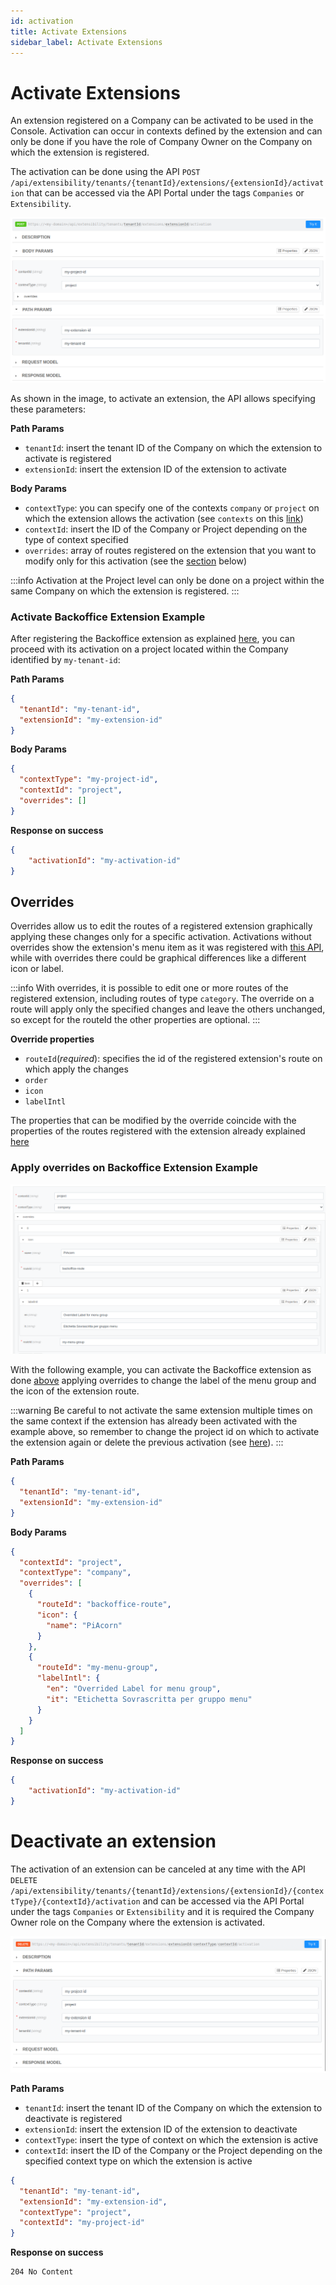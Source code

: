 ```yaml
---
id: activation
title: Activate Extensions
sidebar_label: Activate Extensions
---
```


# Activate Extensions

An extension registered on a Company can be activated to be used in the Console. Activation can occur in contexts defined by the extension and can only be done if you have the role of Company Owner on the Company on which the extension is registered.

The activation can be done using the API `POST /api/extensibility/tenants/{tenantId}/extensions/{extensionId}/activation` that can be accessed via the API Portal under the tags `Companies` or `Extensibility`.

![activate extension example](img/activateExtension.png)

As shown in the image, to activate an extension, the API allows specifying these parameters:

**Path Params**
- `tenantId`: insert the tenant ID of the Company on which the extension to activate is registered
- `extensionId`: insert the extension ID of the extension to activate

**Body Params**
- `contextType`: you can specify one of the contexts `company` or `project` on which the extension allows the activation (see `contexts` on this [link](/console/console-extensibility/registration.md#how-to-register-my-extension))
- `contextId`: insert the ID of the Company or Project depending on the type of context specified
- `overrides`: array of routes registered on the extension that you want to modify only for this activation (see the [section](#overrides) below)

:::info
Activation at the Project level can only be done on a project within the same Company on which the extension is registered.
:::

### Activate Backoffice Extension Example

After registering the Backoffice extension as explained [here](/console/console-extensibility/registration.md#register-backoffice-extension-example), you can proceed with its activation on a project located within the Company identified by `my-tenant-id`:

**Path Params**
```json
{
  "tenantId": "my-tenant-id",
  "extensionId": "my-extension-id"
}
```

**Body Params**
```json
{
  "contextType": "my-project-id",
  "contextId": "project",
  "overrides": []
}
```

**Response on success**
```json
{
    "activationId": "my-activation-id"
}
```

## Overrides

Overrides allow us to edit the routes of a registered extension graphically applying these changes only for a specific activation. Activations without overrides show the extension's menu item as it was registered with [this API](/console/console-extensibility/registration.md#how-to-register-my-extension), while with overrides there could be graphical differences like a different icon or label.

:::info
With overrides, it is possible to edit one or more routes of the registered extension, including routes of type `category`. The override on a route will apply only the specified changes and leave the others unchanged, so except for the routeId the other properties are optional.
:::

**Override properties**
- `routeId`(_required_): specifies the id of the registered extension's route on which apply the changes
- `order`
- `icon`
- `labelIntl` 

The properties that can be modified by the override coincide with the properties of the routes registered with the extension already explained [here](/console/console-extensibility/registration.md#how-to-configure-correctly-the-extension-menu-item)

### Apply overrides on Backoffice Extension Example

![activate extension with override](img/activateExtensionWithOverride.png)

With the following example, you can activate the Backoffice extension as done [above](#activate-backoffice-extension-example) applying overrides to change the label of the menu group and the icon of the extension route.

:::warning
Be careful to not activate the same extension multiple times on the same context if the extension has already been activated with the example above, so remember to change the project id on which to activate the extension again or delete the previous activation (see [here](#deactivate-an-extension)).
:::

**Path Params**
```json
{
  "tenantId": "my-tenant-id",
  "extensionId": "my-extension-id"
}
```

**Body Params**
```json
{
  "contextId": "project",
  "contextType": "company",
  "overrides": [
    {
      "routeId": "backoffice-route",
      "icon": {
        "name": "PiAcorn"
      }
    },
    {
      "routeId": "my-menu-group",
      "labelIntl": {
        "en": "Overrided Label for menu group",
        "it": "Etichetta Sovrascritta per gruppo menu"
      }
    }
  ]
}
```

**Response on success**
```json
{
    "activationId": "my-activation-id"
}
```

<!-- TODO: Explain that an override refers to the route registered with the extension using the routeId (Invite the user to remember the routeId or to use the GET activate extension api to retrieve the registered extension with its routes) -->
<!-- TODO: Add an image on Console with the added extension showing the overrides  -->


# Deactivate an extension

The activation of an extension can be canceled at any time with the API `DELETE /api/extensibility/tenants/{tenantId}/extensions/{extensionId}/{contextType}/{contextId}/activation` and can be accessed via the API Portal under the tags `Companies` or `Extensibility` and it is required the Company Owner role on the Company where the extension is activated.

![delete extension activation](img/deleteExtensionActivation.png)

**Path Params**
- `tenantId`: insert the tenant ID of the Company on which the extension to deactivate is registered
- `extensionId`: insert the extension ID of the extension to deactivate
- `contextType`: insert the type of context on which the extension is active
- `contextId`: insert the ID of the Company or the Project depending on the specified context type on which the extension is active

```json
{
  "tenantId": "my-tenant-id",
  "extensionId": "my-extension-id",
  "contextType": "project",
  "contextId": "my-project-id"
}
```

**Response on success**
```
204 No Content
```